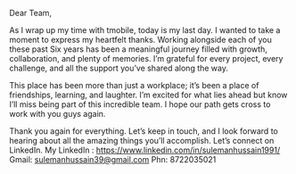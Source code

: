 Dear Team,

As I wrap up my time with tmobile, today is my last day. I wanted to take a moment to express my heartfelt thanks. Working alongside each of you these past Six years has been a meaningful journey filled with growth, collaboration, and plenty of memories. I’m grateful for every project, every challenge, and all the support you’ve shared along the way.

This place has been more than just a workplace; it’s been a place of friendships, learning, and laughter. I’m excited for what lies ahead but know I’ll miss being part of this incredible team. I hope our path gets cross to work with you guys again.

Thank you again for everything. Let’s keep in touch, and I look forward to hearing about all the amazing things you’ll accomplish. Let’s connect on LinkedIn.
My LinkedIn : https://www.linkedin.com/in/sulemanhussain1991/
Gmail: sulemanhussain39@gmail.com
Phn: 8722035021
